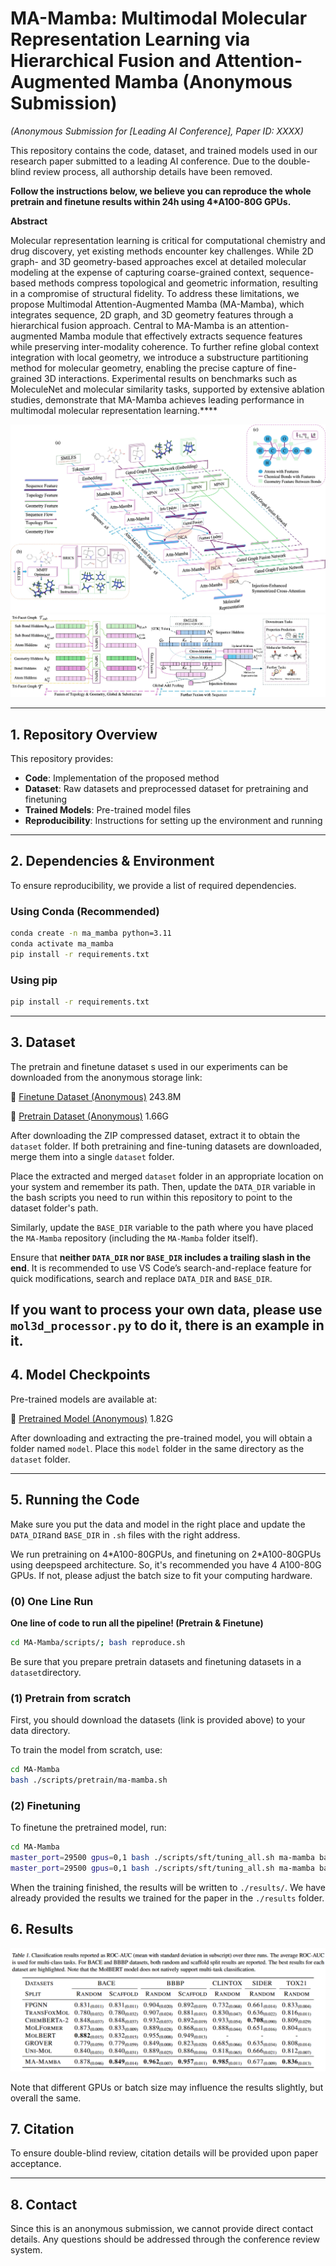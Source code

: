 # **MA-Mamba: Multimodal Molecular Representation Learning via Hierarchical Fusion and Attention-Augmented Mamba (Anonymous Submission)**

*(Anonymous Submission for [Leading AI Conference], Paper ID: XXXX)*

This repository contains the code, dataset, and trained models used in our research paper submitted to a leading AI conference. Due to the double-blind review process, all authorship details have been removed.

**Follow the instructions below, we believe you can reproduce the whole pretrain and finetune results within 24h using 4*A100-80G GPUs.**

**Abstract**

Molecular representation learning is critical for computational chemistry and drug discovery, yet existing methods encounter key challenges. While 2D graph- and 3D geometry-based approaches excel at detailed molecular modeling at the expense of capturing coarse-grained context, sequence-based methods compress topological and geometric information, resulting in a compromise of structural fidelity. To address these limitations, we propose Multimodal Attention-Augmented Mamba (MA-Mamba), which integrates sequence, 2D graph, and 3D geometry features through a hierarchical fusion approach. Central to MA-Mamba is an attention-augmented Mamba module that effectively extracts sequence features while preserving inter-modality coherence. To further refine global context integration with local geometry, we introduce a substructure partitioning method for molecular geometry, enabling the precise capture of fine-grained 3D interactions. Experimental results on benchmarks such as MoleculeNet and molecular similarity tasks, supported by extensive ablation studies, demonstrate that MA-Mamba achieves leading performance in multimodal molecular representation learning.****

![structure](./fig/structure.jpg)
![structure](./fig/fusion.jpg)

---

## **1. Repository Overview**

This repository provides:

- **Code**: Implementation of the proposed method
- **Dataset**: Raw datasets and preprocessed dataset for pretraining and finetuning
- **Trained Models**: Pre-trained model files
- **Reproducibility**: Instructions for setting up the environment and running

---

## **2. Dependencies & Environment**

To ensure reproducibility, we provide a list of required dependencies.

### **Using Conda (Recommended)**

```bash
conda create -n ma_mamba python=3.11
conda activate ma_mamba
pip install -r requirements.txt
```

### **Using pip**

```bash
pip install -r requirements.txt
```

---

## **3. Dataset**

The pretrain and finetune dataset s used in our experiments can be downloaded from the anonymous storage link:

🔗 [Finetune Dataset (Anonymous)](https://drive.google.com/file/d/1-KVM21Hc1pdx4p3agxqiuIuk-Gur_5KO/view?usp=sharing) 243.8M

🔗 [Pretrain Dataset (Anonymous)](https://drive.google.com/file/d/16m476wsvnVVbo6fD5qNVAeVN4FLathX-/view?usp=sharing) 1.66G

After downloading the ZIP compressed dataset, extract it to obtain the `dataset` folder. If both pretraining and fine-tuning datasets are downloaded, merge them into a single `dataset` folder.

Place the extracted and merged `dataset` folder in an appropriate location on your system and remember its path. Then, update the `DATA_DIR` variable in the bash scripts you need to run within this repository to point to the dataset folder's path. 

Similarly, update the `BASE_DIR` variable to the path where you have placed the `MA-Mamba` repository (including the `MA-Mamba` folder itself). 

Ensure that **neither `DATA_DIR` nor `BASE_DIR` includes a trailing slash in the end**. It is recommended to use VS Code’s search-and-replace feature for quick modifications, search and replace `DATA_DIR` and `BASE_DIR`.

If you want to process your own data, please use `mol3d_processor.py` to do it, there is an example in it.
---

## **4. Model Checkpoints**

Pre-trained models are available at:

🔗 [Pretrained Model (Anonymous)](https://drive.google.com/file/d/1J5vNYV9q7rqpVIZsFuuqU6CrBqys7K2P/view?usp=sharing) 1.82G

After downloading and extracting the pre-trained model, you will obtain a folder named `model`. Place this `model` folder in the same directory as the `dataset` folder.

---

## **5. Running the Code**

Make sure you put the data and model in the right place and update the `DATA_DIR`and `BASE_DIR`  in `.sh` files with the right address.

We run pretraining on 4\*A100-80GPUs, and finetuning on 2\*A100-80GPUs using deepspeed architecture.  So, it's recommended you have 4 A100-80G GPUs. If not, please adjust the batch size to fit your computing hardware.

### (0) One Line Run

**One line of code to run all the pipeline! (Pretrain & Finetune)**

```bash
cd MA-Mamba/scripts/; bash reproduce.sh
```

Be sure that you prepare pretrain datasets and finetuning datasets in a `dataset`directory.

### **(1) Pretrain from scratch**

First, you should download the datasets (link is provided above) to your data directory.

To train the model from scratch, use:

```bash
cd MA-Mamba
bash ./scripts/pretrain/ma-mamba.sh
```

### **(2) Finetuning**

To finetune the pretrained model, run:

```bash
cd MA-Mamba
master_port=29500 gpus=0,1 bash ./scripts/sft/tuning_all.sh ma-mamba bace,bbbp,clintox,tox21,sider,delaney,lipo,freesolv MA_MambaFinetune sft_geo_randomsplit;
master_port=29500 gpus=0,1 bash ./scripts/sft/tuning_all.sh ma-mamba bace,bbbp MA_MambaFinetune sft_geo_scaffoldsplit;
```

When the training finished, the results will be written to `./results/`. We have already  provided the results we trained for the paper in the `./results` folder.

## 6. Results

![ ](./fig/results.png)

Note that different GPUs or batch size may influence the results slightly, but overall the same.

## **7. Citation**

To ensure double-blind review, citation details will be provided upon paper acceptance.

---

## **8. Contact**

Since this is an anonymous submission, we cannot provide direct contact details. Any questions should be addressed through the conference review system.